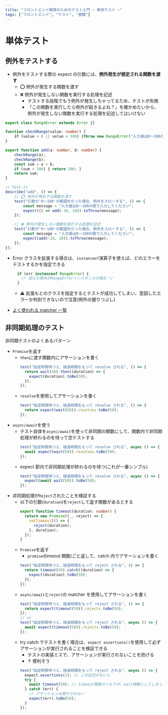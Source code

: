 ```yaml
---
title: "フロントエンド開発のためのテスト入門 ~ 単体テスト ~"
tags: ["フロントエンド", "テスト", "書籍"]
---
```

# 単体テスト

## 例外をテストする

- 例外をテストする際の expect の引数には、**例外発生が想定される関数を渡す**
  - ⭕️ 例外が発生する関数を渡す
  - ❌ 例外が発生しない関数を実行する処理を記述
    - テストする段階でもう例外が発生しちゃってるため、テストが失敗
    - 「この関数を実行したら例外が起きるよね？」を確かめたいから、例外が発生しない関数を実行する処理を記述してはいけない

```TypeScript
export class RangeError extends Error {}

function checkRange(value: number) {
    if (value < 0 || value > 100) {throw new RangeError("入力値は0〜100の間で入力してください");}
}

export function add(a: number, b: number) {
    checkRange(a);
    checkRange(b);
    const sum = a + b;
    if (sum > 100) { return 100; }
    return sum;
}

// Test.ts
describe("add", () => {
    // ⭕️ 例外が発生する関数を渡す
    test("引数が'0〜100'の範囲外だった場合、例外をスローする", () => {
        const message = "入力値は0〜100の間で入力してください";
        expect(() => add(-10, 10)).toThrow(message);
    });

    // ❌ 例外が発生しない関数を実行する処理を記述
    test("引数が'0〜100'の範囲外だった場合、例外をスローする", () => {
      	const message = "入力値は0〜100の間で入力してください";
        expect(add(-10, 10)).toThrow(message);
    });
});
```

- Error クラスを拡張する場合は、`instanceof`演算子を使えば、どのエラーをテストするかを指定できる
  ```typescript
    if (err instanceof RangeError) {
      /* 捉えた例外がRangeErrorインスタンスの場合 */
    }
  ```
  - ⚠️ 拡張もとのクラスを指定するとテストが成功してしまい、意図したエラーか判別できないので注意(例外の握りつぶし)

- [よく使われる matcher 一覧](https://jestjs.io/ja/docs/using-matchers)

## 非同期処理のテスト

非同期テストのよくあるパターン

- `Promise`を返す
  - `then`に渡す関数内にアサーションを書く
    ```typescript
    test("指定時間待つと、経過時間をもって resolve される", () => {
      return wait(50).then((duration) => {
        expect(duration).toBe(50);
      });
    });
    ```
  - `resolve`を使用してアサーションを書く
    ```typescript
    test("指定時間待つと、経過時間をもって resolve される", () => {
      return expect(wait(50)).resolves.toBe(50);
    });
    ```
- `async/await`を使う
  - テスト自体を`async/await`を使って非同期の関数にして、関数内で非同期処理が終わるのを待って空テストする
    ```typescript
    test("指定時間待つと、経過時間をもって resolve される", async () => {
      await expect(wait(50)).resolves.toBe(50);
    });
    ```
  - expect 節内で非同期処理が終わるのを待つ(これが一番シンプル)
    ```typescript
    test("指定時間待つと、経過時間をもって resolve される", async () => {
      expect(await wait(50)).toBe(50);
    });
    ```
- 非同期処理が`Reject`されたことを検証する
  - 以下の引数(`duration`)を`reject`して返す関数があるとする
    ```typescript
    export function timeout(duration: number) {
      return new Promise((_, reject) => {
        setTimeout(() => {
          reject(duration);
        }, duration);
      });
    }
    ```
  - `Promise`を返す
    - `promise`(timeout 関数)ごと返して、catch 内でアサーションを書く
    ```typescript
    test("指定時間待つと、経過時間をもって reject される", () => {
      return timeout(50).catch((duration) => {
        expect(duration).toBe(50);
      });
    });
    ```
  - `async/await`と`reject`の matcher を使用してアサーションを書く
    ```typescript
    test("指定時間待つと、経過時間をもって reject される", () => {
      return expect(timeout(50)).rejects.toBe(50);
    });
    // or
    test("指定時間待つと、経過時間をもって reject される", async () => {
      await expect(timeout(50)).rejects.toBe(50);
    });
    ```
  - try catch でテストを書く場合は、`expect assertions()`を使用して必ずアサーションが実行されることを検証できる
    - テストの実装ミスで、アサーションが実行されないことを防げる
    - ↑ 便利そう
    ```typescript
    test("指定時間待つと、経過時間をもって reject される", async () => {
      expect.assertions(1); // この記述がないと
      try {
        await timeout(50); // timeout関数のつもりが、wait関数にしてしまった場合、ここで終了してしまい、テストは成功する
      } catch (err) {
        // アサーションは実行されない
        expect(err).toBe(50);
      }
    });
    ```
